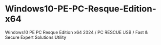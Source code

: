 # Windows10-PE-PC-Resque-Edition-x64
Windows10 PE PC Resque Edition x64 2024 / PC RESCUE USB / Fast &amp; Secure Expert Solutions Utility
